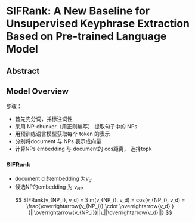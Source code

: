 # SIFRank: A New Baseline for Unsupervised Keyphrase Extraction Based on Pre-trained Language Model

## Abstract











## Model Overview



步骤：

- 首先先分词，并标注词性
- 采用 NP-chunker（用正则编写） 提取句子中的 NPs 
- 用预训练语言模型获取每个 token 的表示
- 分别将document 与 NPs 表示成向量
- 计算NPs embedding 与 document的 cos距离， 选择topk



### SIFRank

- document d 的embedding 为$v_d$
- 候选NP的embedding 为 $v_{NP}$

$$
SIFRank(v_{NP_i}, v_d) = Sim(v_{NP_i}, v_d) = cos(v_{NP_i}, v_d) = \frac{\overrightarrow{v_{NP_i}} \cdot \overrightarrow{v_d} }{||\overrightarrow{v_{NP_i}}||\,||\overrightarrow{v_d}||}
$$





